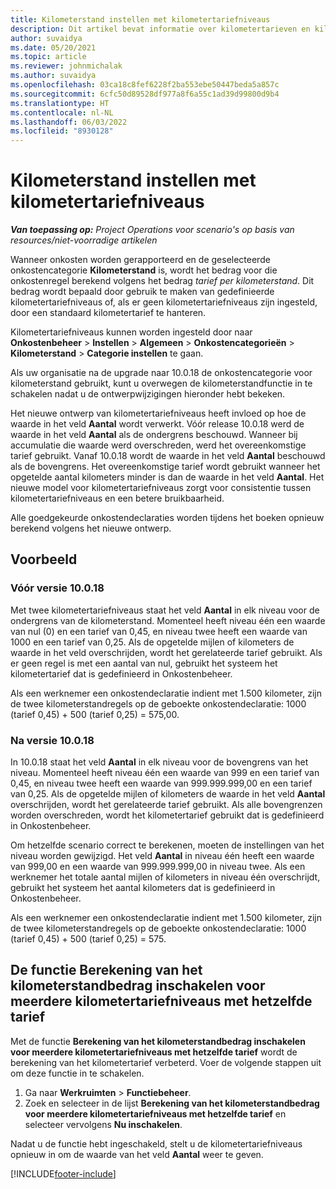 ```yaml
---
title: Kilometerstand instellen met kilometertariefniveaus
description: Dit artikel bevat informatie over kilometertarieven en kilometertariefniveaus.
author: suvaidya
ms.date: 05/20/2021
ms.topic: article
ms.reviewer: johnmichalak
ms.author: suvaidya
ms.openlocfilehash: 03ca18c8fef6228f2ba553ebe50447beda5a857c
ms.sourcegitcommit: 6cfc50d89528df977a8f6a55c1ad39d99800d9b4
ms.translationtype: HT
ms.contentlocale: nl-NL
ms.lasthandoff: 06/03/2022
ms.locfileid: "8930128"
---
```

# <a name="set-up-mileage-using-mileage-rate-tiers"></a>Kilometerstand instellen met kilometertariefniveaus

_**Van toepassing op:** Project Operations voor scenario's op basis van resources/niet-voorradige artikelen_

Wanneer onkosten worden gerapporteerd en de geselecteerde onkostencategorie **Kilometerstand** is, wordt het bedrag voor die onkostenregel berekend volgens het bedrag *tarief per kilometerstand*. Dit bedrag wordt bepaald door gebruik te maken van gedefinieerde kilometertariefniveaus of, als er geen kilometertariefniveaus zijn ingesteld, door een standaard kilometertarief te hanteren. 

Kilometertariefniveaus kunnen worden ingesteld door naar **Onkostenbeheer** > **Instellen** > **Algemeen** > **Onkostencategorieën** > **Kilometerstand** > **Categorie instellen** te gaan.

Als uw organisatie na de upgrade naar 10.0.18 de onkostencategorie voor kilometerstand gebruikt, kunt u overwegen de kilometerstandfunctie in te schakelen nadat u de ontwerpwijzigingen hieronder hebt bekeken. 

Het nieuwe ontwerp van kilometertariefniveaus heeft invloed op hoe de waarde in het veld **Aantal** wordt verwerkt. Vóór release 10.0.18 werd de waarde in het veld **Aantal** als de ondergrens beschouwd. Wanneer bij accumulatie die waarde werd overschreden, werd het overeenkomstige tarief gebruikt.  Vanaf 10.0.18 wordt de waarde in het veld **Aantal** beschouwd als de bovengrens. Het overeenkomstige tarief wordt gebruikt wanneer het opgetelde aantal kilometers minder is dan de waarde in het veld **Aantal**.  Het nieuwe model voor kilometertariefniveaus zorgt voor consistentie tussen kilometertariefniveaus en een betere bruikbaarheid.   

Alle goedgekeurde onkostendeclaraties worden tijdens het boeken opnieuw berekend volgens het nieuwe ontwerp.

## <a name="example"></a>Voorbeeld
 
### <a name="before-version-10018"></a>Vóór versie 10.0.18
Met twee kilometertariefniveaus staat het veld **Aantal** in elk niveau voor de ondergrens van de kilometerstand. Momenteel heeft niveau één een waarde van nul (0) en een tarief van 0,45, en niveau twee heeft een waarde van 1000 en een tarief van 0,25. Als de opgetelde mijlen of kilometers de waarde in het veld overschrijden, wordt het gerelateerde tarief gebruikt. Als er geen regel is met een aantal van nul, gebruikt het systeem het kilometertarief dat is gedefinieerd in Onkostenbeheer. 
 
Als een werknemer een onkostendeclaratie indient met 1.500 kilometer, zijn de twee kilometerstandregels op de geboekte onkostendeclaratie: 1000 (tarief 0,45) + 500 (tarief 0,25) = 575,00.

### <a name="after-version-10018"></a>Na versie 10.0.18
In 10.0.18 staat het veld **Aantal** in elk niveau voor de bovengrens van het niveau. Momenteel heeft niveau één een waarde van 999 en een tarief van 0,45, en niveau twee heeft een waarde van 999.999.999,00 en een tarief van 0,25. Als de opgetelde mijlen of kilometers de waarde in het veld **Aantal** overschrijden, wordt het gerelateerde tarief gebruikt. Als alle bovengrenzen worden overschreden, wordt het kilometertarief gebruikt dat is gedefinieerd in Onkostenbeheer. 
 
Om hetzelfde scenario correct te berekenen, moeten de instellingen van het niveau worden gewijzigd. Het veld **Aantal** in niveau één heeft een waarde van 999,00 en een waarde van 999.999.999,00 in niveau twee. Als een werknemer het totale aantal mijlen of kilometers in niveau één overschrijdt, gebruikt het systeem het aantal kilometers dat is gedefinieerd in Onkostenbeheer. 
  
Als een werknemer een onkostendeclaratie indient met 1.500 kilometer, zijn de twee kilometerstandregels op de geboekte onkostendeclaratie: 1000 (tarief 0,45) + 500 (tarief 0,25) = 575.

## <a name="enable-the-mileage-amount-calculation-for-multiple-mileage-tiers-with-same-rate-feature"></a>De functie Berekening van het kilometerstandbedrag inschakelen voor meerdere kilometertariefniveaus met hetzelfde tarief

Met de functie **Berekening van het kilometerstandbedrag inschakelen voor meerdere kilometertariefniveaus met hetzelfde tarief** wordt de berekening van het kilometertarief verbeterd. Voer de volgende stappen uit om deze functie in te schakelen.

1. Ga naar **Werkruimten** > **Functiebeheer**. 
2. Zoek en selecteer in de lijst **Berekening van het kilometerstandbedrag voor meerdere kilometertariefniveaus met hetzelfde tarief** en selecteer vervolgens **Nu inschakelen**.

Nadat u de functie hebt ingeschakeld, stelt u de kilometertariefniveaus opnieuw in om de waarde van het veld **Aantal** weer te geven. 


[!INCLUDE[footer-include](../includes/footer-banner.md)]
